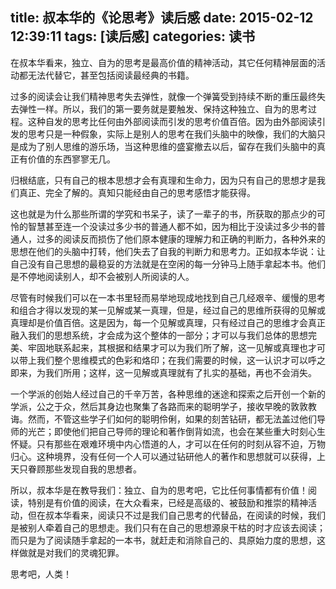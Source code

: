 title: 叔本华的《论思考》读后感
date: 2015-02-12 12:39:11
tags: [读后感]
categories: 读书
---
在叔本华看来，独立、自为的思考是最高价值的精神活动，其它任何精神层面的活动都无法代替它，甚至包括阅读最经典的书籍。

过多的阅读会让我们精神思考失去弹性，就像一个弹簧受到持续不断的重压最终失去弹性一样。所以，我们的第一要务就是要触发、保持这种独立、自为的思考过程。这种自发的思考比任何由外部阅读而引发的思考价值百倍。因为由外部阅读引发的思考只是一种假象，实际上是别人的思考在我们头脑中的映像，我们的大脑只是成为了别人思维的游乐场，当这种思维的盛宴撤去以后，留存在我们头脑中的真正有价值的东西寥寥无几。

归根结底，只有自己的根本思想才会有真理和生命力，因为只有自己的思想才是我们真正、完全了解的。真知只能经由自己的思考感悟才能获得。

这也就是为什么那些所谓的学究和书呆子，读了一辈子的书，所获取的那点少的可怜的智慧甚至连一个没读过多少书的普通人都不如，因为相比于没读过多少书的普通人，过多的阅读反而损伤了他们原本健康的理解力和正确的判断力，各种外来的思想在他们的头脑中打转，他们失去了自我的判断力和思考力。正如叔本华说：让自己没有自己思想的最稳妥的方法就是在空闲的每一分钟马上随手拿起本书。他们是不停地阅读别人，却不会被别人所阅读的人。

尽管有时候我们可以在一本书里轻而易举地现成地找到自己几经艰辛、缓慢的思考和组合才得以发现的某一见解或某一真理，但是，经过自己的思维所获得的见解或真理却是价值百倍。这是因为，每一个见解或真理，只有经过自己的思维才会真正融入我们的思想系统，才会成为这个整体的一部分；才可以与我们总体的思想完美、牢固地联系起来，其根据和结果才可以为我们所了解，这一见解或真理也才可以带上我们整个思维模式的色彩和烙印；在我们需要的时候，这一认识才可以呼之即来，为我们所用；这样，这一见解或真理就有了扎实的基础，再也不会消失。

一个学派的创始人经过自己的千辛万苦，各种思维的迷途和探索之后开创一个新的学派，公之于众，然后其身边也聚集了各路而来的聪明学子，接收早晚的敦敦教诲。然而，不管这些学子们如何的聪明伶俐，如果的刻苦钻研，都无法盖过他们导师的光芒；即使他们把自己导师的理论和著作倒背如流，也会在某些重大时刻心生怀疑。只有那些在艰难环境中内心悟道的人，才可以在任何的时刻从容不迫，万物归心。这种境界，没有任何一个人可以通过钻研他人的著作和思想就可以获得，上天只眷顾那些发现自我的思想者。

所以，叔本华是在教导我们：独立、自为的思考吧，它比任何事情都有价值！阅读，特别是有价值的阅读，在大众看来，已经是高级的、被鼓励和推崇的精神活动，但在叔本华看来，阅读只不过是我们自己思考的代替品，在阅读的时候，我们是被别人牵着自己的思想走。我们只有在自己的思想源泉干枯的时才应该去阅读；而只是为了阅读随手拿起的一本书，就赶走和消除自己的、具原始力度的思想，这样做就是对我们的灵魂犯罪。

思考吧，人类！
